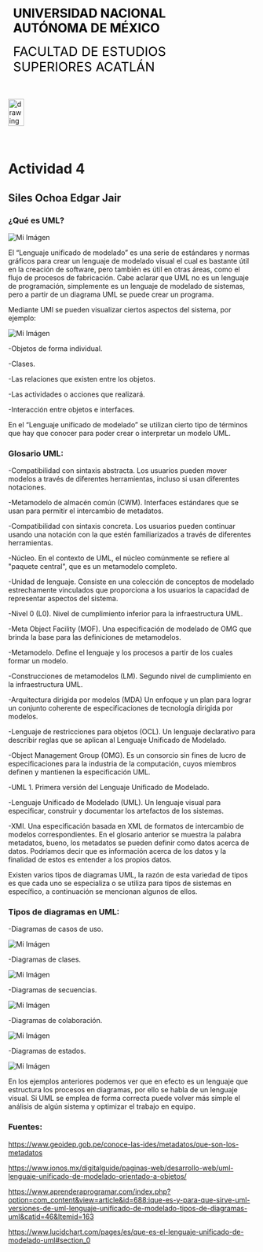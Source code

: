 <div style="display: table;">
    <div style="width: 75%;float: left;margin: auto;padding: 50px 0px 50px 10px; float: left;">
        <span style="color: black;font-size: 25px;font-weight: bold;">UNIVERSIDAD NACIONAL AUTÓNOMA DE MÉXICO</span></br></br>
        <span style="color: black;font-size: 26px;">FACULTAD DE ESTUDIOS SUPERIORES ACATLÁN</span>
    </div>
    <img src="/archivos/index/fesa.png" alt="drawing" width="200" style="width: 25%;"/>
</div>

&nbsp;

# Actividad 4

## Siles Ochoa Edgar Jair


### ¿Qué es UML?

![Mi Imágen](/archivos/individual/actividad-04/UML.jpg)


El “Lenguaje unificado de modelado” es una serie de estándares y normas gráficos para crear un lenguaje de modelado visual el cual es bastante útil en la creación de software, pero también es útil en otras áreas, como el flujo de procesos de fabricación. Cabe aclarar que UML no es un lenguaje de programación, simplemente es un lenguaje de modelado de sistemas, pero a partir de un diagrama UML se puede crear un programa.

Mediante UMl se pueden visualizar ciertos aspectos del sistema, por ejemplo:

![Mi Imágen](/archivos/individual/actividad-04/logo.jpg)

-Objetos de forma individual.

-Clases.

-Las relaciones que existen entre los objetos.

-Las actividades o acciones que realizará.

-Interacción entre objetos e interfaces.

En el “Lenguaje unificado de modelado” se utilizan cierto tipo de términos que hay que conocer para poder crear o interpretar un modelo UML. 


### Glosario UML:

-Compatibilidad con sintaxis abstracta. Los usuarios pueden mover modelos a través de diferentes herramientas, incluso si usan diferentes notaciones.

-Metamodelo de almacén común (CWM). Interfaces estándares que se usan para permitir el intercambio de metadatos.

-Compatibilidad con sintaxis concreta. Los usuarios pueden continuar usando una notación con la que estén familiarizados a través de diferentes herramientas.

-Núcleo. En el contexto de UML, el núcleo comúnmente se refiere al "paquete central", que es un metamodelo completo.

-Unidad de lenguaje. Consiste en una colección de conceptos de modelado estrechamente vinculados que proporciona a los usuarios la capacidad de representar aspectos del sistema.

-Nivel 0 (L0). Nivel de cumplimiento inferior para la infraestructura UML.

-Meta Object Facility (MOF). Una especificación de modelado de OMG que brinda la base para las definiciones de metamodelos.

-Metamodelo. Define el lenguaje y los procesos a partir de los cuales formar un modelo.

-Construcciones de metamodelos (LM). Segundo nivel de cumplimiento en la infraestructura UML.

-Arquitectura dirigida por modelos (MDA) Un enfoque y un plan para lograr un conjunto coherente de especificaciones de tecnología dirigida por modelos.

-Lenguaje de restricciones para objetos (OCL). Un lenguaje declarativo para describir reglas que se aplican al Lenguaje Unificado de Modelado.

-Object Management Group (OMG). Es un consorcio sin fines de lucro de especificaciones para la industria de la computación, cuyos miembros definen y mantienen la especificación UML.

-UML 1. Primera versión del Lenguaje Unificado de Modelado.

-Lenguaje Unificado de Modelado (UML). Un lenguaje visual para especificar, construir y documentar los artefactos de los sistemas.

-XMI. Una especificación basada en XML de formatos de intercambio de modelos correspondientes.
En el glosario anterior se muestra la palabra metadatos, bueno, los metadatos se pueden definir como datos acerca de datos. Podríamos decir que es información acerca de los datos y la finalidad de estos es entender a los propios datos.

Existen varios tipos de diagramas UML, la razón de esta variedad de tipos es que cada uno se especializa o se utiliza para tipos de sistemas en específico, a continuación se mencionan algunos de ellos.

### Tipos de diagramas en UML:

-Diagramas de casos de uso.

![Mi Imágen](/archivos/individual/actividad-04/CUso.jpg)

-Diagramas de clases.

![Mi Imágen](/archivos/individual/actividad-04/clases.jpg)

-Diagramas de secuencias.

![Mi Imágen](/archivos/individual/actividad-04/secu.jpg)

-Diagramas de colaboración.

![Mi Imágen](/archivos/individual/actividad-04/colabora.jpg)

-Diagramas de estados. 

![Mi Imágen](/archivos/individual/actividad-04/estado.jpg)


En los ejemplos anteriores podemos ver que en efecto es un lenguaje que estructura los procesos en diagramas, por ello se habla de un lenguaje visual. Si UML se emplea de forma correcta puede volver más simple el análisis de algún sistema y optimizar el trabajo en equipo. 

### Fuentes:

https://www.geoidep.gob.pe/conoce-las-ides/metadatos/que-son-los-metadatos
 
https://www.ionos.mx/digitalguide/paginas-web/desarrollo-web/uml-lenguaje-unificado-de-modelado-orientado-a-objetos/

https://www.aprenderaprogramar.com/index.php?option=com_content&view=article&id=688:ique-es-y-para-que-sirve-uml-versiones-de-uml-lenguaje-unificado-de-modelado-tipos-de-diagramas-uml&catid=46&Itemid=163

https://www.lucidchart.com/pages/es/que-es-el-lenguaje-unificado-de-modelado-uml#section_0

